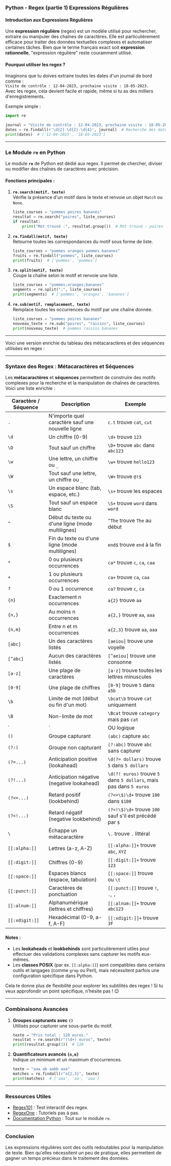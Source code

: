 ### **Python - Regex (partie 1) Expressions Régulières**

#### Introduction aux Expressions Régulières

Une **expression régulière** (regex) est un modèle utilisé pour rechercher, extraire ou manipuler des chaînes de caractères. Elle est particulièrement efficace pour traiter des données textuelles complexes et automatiser certaines tâches. Bien que le terme français exact soit **expression rationnelle**, "expression régulière" reste couramment utilisé.

#### Pourquoi utiliser les regex ?  
Imaginons que tu doives extraire toutes les dates d'un journal de bord comme :  
`Visite de contrôle : 12-04-2023, prochaine visite : 18-05-2023.`  
Avec les regex, cela devient facile et rapide, même si tu as des milliers d'enregistrements.  

Exemple simple :  

```python
import re

journal = "Visite de contrôle : 12-04-2023, prochaine visite : 18-05-2023."
dates = re.findall(r'\d{2}-\d{2}-\d{4}', journal)  # Recherche des dates au format DD-MM-YYYY
print(dates)  # ['12-04-2023', '18-05-2023']
```

---

### Le Module `re` en Python

Le module **`re`** de Python est dédié aux regex. Il permet de chercher, diviser ou modifier des chaînes de caractères avec précision.

#### Fonctions principales :

1. **`re.search(motif, texte)`**  
   Vérifie la présence d'un motif dans le texte et renvoie un objet `Match` ou `None`.

   ```python
   liste_courses = "pommes poires bananes"
   resultat = re.search("poires", liste_courses)
   if resultat:
       print("Mot trouvé :", resultat.group())  # Mot trouvé : poires
   ```

2. **`re.findall(motif, texte)`**  
   Retourne toutes les correspondances du motif sous forme de liste.

   ```python
   liste_courses = "pommes oranges pommes bananes"
   fruits = re.findall("pommes", liste_courses)
   print(fruits)  # ['pommes', 'pommes']
   ```

3. **`re.split(motif, texte)`**  
   Coupe la chaîne selon le motif et renvoie une liste.

   ```python
   liste_courses = "pommes;oranges;bananes"
   segments = re.split(";", liste_courses)
   print(segments)  # ['pommes', 'oranges', 'bananes']
   ```

4. **`re.sub(motif, remplacement, texte)`**  
   Remplace toutes les occurrences du motif par une chaîne donnée.

   ```python
   liste_courses = "pommes poires bananes"
   nouveau_texte = re.sub("poires", "raisins", liste_courses)
   print(nouveau_texte)  # pommes raisins bananes
   ```

---

Voici une version enrichie du tableau des métacaractères et des séquences utilisées en regex :

---

### Syntaxe des Regex : Métacaractères et Séquences

Les **métacaractères** et **séquences** permettent de construire des motifs complexes pour la recherche et la manipulation de chaînes de caractères. Voici une liste enrichie :

| **Caractère / Séquence** | **Description** | **Exemple** |
|--------------------------|-----------------|-------------|
| `.`                      | N'importe quel caractère sauf une nouvelle ligne | `c.t` trouve `cat`, `cut` |
| `\d`                     | Un chiffre (0-9) | `\d+` trouve `123` |
| `\D`                     | Tout sauf un chiffre | `\D+` trouve `abc` dans `abc123` |
| `\w`                     | Une lettre, un chiffre ou `_` | `\w+` trouve `hello123` |
| `\W`                     | Tout sauf une lettre, un chiffre ou `_` | `\W+` trouve `@!$` |
| `\s`                     | Un espace blanc (tab, espace, etc.) | `\s+` trouve les espaces |
| `\S`                     | Tout sauf un espace blanc | `\S+` trouve `word` dans `word  ` |
| `^`                      | Début du texte ou d'une ligne (mode multilignes) | `^The` trouve `The` au début |
| `$`                      | Fin du texte ou d'une ligne (mode multilignes) | `end$` trouve `end` à la fin |
| `*`                      | 0 ou plusieurs occurrences | `ca*` trouve `c`, `ca`, `caa` |
| `+`                      | 1 ou plusieurs occurrences | `ca+` trouve `ca`, `caa` |
| `?`                      | 0 ou 1 occurrence | `ca?` trouve `c`, `ca` |
| `{n}`                    | Exactement n occurrences | `a{2}` trouve `aa` |
| `{n,}`                   | Au moins n occurrences | `a{2,}` trouve `aa`, `aaa` |
| `{n,m}`                  | Entre n et m occurrences | `a{2,3}` trouve `aa`, `aaa` |
| `[abc]`                  | Un des caractères listés | `[aeiou]` trouve une voyelle |
| `[^abc]`                 | Aucun des caractères listés | `[^aeiou]` trouve une consonne |
| `[a-z]`                  | Une plage de caractères | `[a-z]` trouve toutes les lettres minuscules |
| `[0-9]`                  | Une plage de chiffres | `[0-9]` trouve `5` dans `a5b` |
| `\b`                     | Limite de mot (début ou fin d'un mot) | `\bcat\b` trouve `cat` uniquement |
| `\B`                     | Non-limite de mot | `\Bcat` trouve `category` mais pas `cat` |
| `|`                      | OU logique | `red|blue` trouve `red` ou `blue` |
| `()`                     | Groupe capturant | `(abc)` capture `abc` |
| `(?:)`                   | Groupe non capturant | `(?:abc)` trouve `abc` sans capturer |
| `(?=...)`                | Anticipation positive (lookahead) | `\d(?= dollars)` trouve `5` dans `5 dollars` |
| `(?!...)`                | Anticipation négative (negative lookahead) | `\d(?! euros)` trouve `5` dans `5 dollars`, mais pas dans `5 euros` |
| `(?<=...)`               | Retard positif (lookbehind) | `(?<=\$)\d+` trouve `100` dans `$100` |
| `(?<!...)`               | Retard négatif (negative lookbehind) | `(?<!\$)\d+` trouve `100` sauf s'il est précédé par `$` |
| `\`                      | Échappe un métacaractère | `\.` trouve `.` littéral |
| `[[:alpha:]]`            | Lettres (a-z, A-Z) | `[[:alpha:]]+` trouve `abc`, `XYZ` |
| `[[:digit:]]`            | Chiffres (0-9) | `[[:digit:]]+` trouve `123` |
| `[[:space:]]`            | Espaces blancs (espace, tabulation) | `[[:space:]]` trouve ` ` ou `\t` |
| `[[:punct:]]`            | Caractères de ponctuation | `[[:punct:]]` trouve `!`, `.`, `,` |
| `[[:alnum:]]`            | Alphanumérique (lettres et chiffres) | `[[:alnum:]]+` trouve `abc123` |
| `[[:xdigit:]]`           | Hexadécimal (0-9, a-f, A-F) | `[[:xdigit:]]+` trouve `3F` |

#### Notes :
- Les **lookaheads** et **lookbehinds** sont particulièrement utiles pour effectuer des validations complexes sans capturer les motifs eux-mêmes.
- Les **classes POSIX** (par ex. `[[:alpha:]]`) sont compatibles dans certains outils et langages (comme `grep` ou Perl), mais nécessitent parfois une configuration spécifique dans Python.

Cela te donne plus de flexibilité pour explorer les subtilités des regex ! Si tu veux approfondir un point spécifique, n’hésite pas ! 😉

---

### Combinaisons Avancées

1. **Groupes capturants avec `()`**  
   Utilisés pour capturer une sous-partie du motif.

   ```python
   texte = "Prix total : 120 euros."
   resultat = re.search(r"(\d+) euros", texte)
   print(resultat.group(1))  # 120
   ```

2. **Quantificateurs avancés `{n,m}`**  
   Indique un minimum et un maximum d'occurrences.

   ```python
   texte = "aaa ab aabb aaa"
   matches = re.findall(r"a{2,3}", texte)
   print(matches)  # ['aaa', 'aa', 'aaa']
   ```

---

### Ressources Utiles

- [Regex101](https://regex101.com/) : Test interactif des regex.  
- [RegexOne](https://regexone.com/) : Tutoriels pas à pas.  
- [Documentation Python](https://docs.python.org/3/library/re.html) : Tout sur le module `re`.  

---

### Conclusion

Les expressions régulières sont des outils redoutables pour la manipulation de texte. Bien qu'elles nécessitent un peu de pratique, elles permettent de gagner un temps précieux dans le traitement des données.  